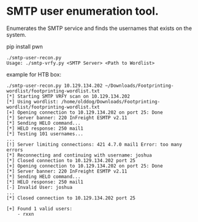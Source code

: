 # SMTP user enumeration tool.

Enumerates the SMTP service and finds the usernames that exists on the system.

pip install pwn

```shell
./smtp-user-recon.py
Usage: ./smtp-vrfy.py <SMTP Server> <Path to Wordlist>
```


example for HTB box:

```shell
./smtp-user-recon.py 10.129.134.202 ~/Downloads/Footprinting-wordlist/footprinting-wordlist.txt
[*] Starting SMTP VRFY scan on 10.129.134.202
[*] Using wordlist: /home/olddog/Downloads/Footprinting-wordlist/footprinting-wordlist.txt
[+] Opening connection to 10.129.134.202 on port 25: Done
[*] Server banner: 220 InFreight ESMTP v2.11
[*] Sending HELO command...
[*] HELO response: 250 mail1
[*] Testing 101 usernames...
...
[!] Server limiting connections: 421 4.7.0 mail1 Error: too many errors
[*] Reconnecting and continuing with username: joshua
[*] Closed connection to 10.129.134.202 port 25
[+] Opening connection to 10.129.134.202 on port 25: Done
[*] Server banner: 220 InFreight ESMTP v2.11
[*] Sending HELO command...
[*] HELO response: 250 mail1
[-] Invalid User: joshua
...
[*] Closed connection to 10.129.134.202 port 25

[+] Found 1 valid users:
    - rxxn
```
